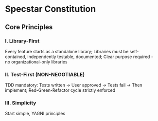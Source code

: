 # Specstar Constitution

## Core Principles

### I. Library-First

Every feature starts as a standalone library; Libraries must be self-contained, independently testable, documented; Clear purpose required - no organizational-only libraries

### II. Test-First (NON-NEGOTIABLE)

TDD mandatory: Tests written → User approved → Tests fail → Then implement; Red-Green-Refactor cycle strictly enforced

### III. Simplicity

Start simple, YAGNI principles
